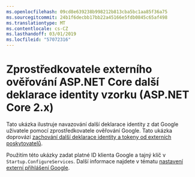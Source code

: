 ```yaml
---
ms.openlocfilehash: 09cd8e639238b998212b813cba5bc1aa85f36a75
ms.sourcegitcommit: 24b1f6decbb17bb22a45166e5fdb0845c65af498
ms.translationtype: MT
ms.contentlocale: cs-CZ
ms.lasthandoff: 03/01/2019
ms.locfileid: "57072316"
---
```

# <a name="aspnet-core-external-authentication-provider-additional-claims-sample-aspnet-core-2x"></a>Zprostředkovatele externího ověřování ASP.NET Core další deklarace identity vzorku (ASP.NET Core 2.x)

Tato ukázka ilustruje navazování další deklarace identity z dat Google uživatele pomocí zprostředkovatele ověřování Google. Tato ukázka doprovází [zachování další deklarace identity a tokeny od externích poskytovatelů](https://docs.microsoft.com/aspnet/core/security/authentication/social/additional-claims).

Použitím této ukázky zadat platné ID klienta Google a tajný klíč v `Startup.ConfigureServices`. Další informace najdete v tématu [nastavení externí přihlášení Google](https://docs.microsoft.com/aspnet/core/security/authentication/social/google-logins).
